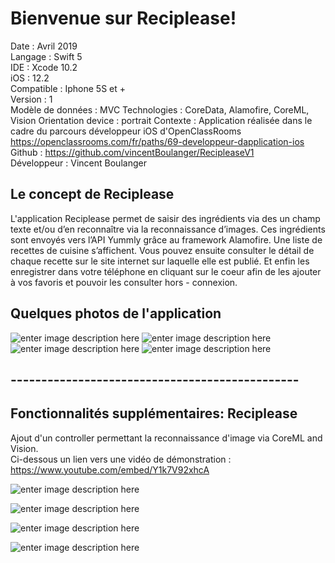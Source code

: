 # Bienvenue sur Reciplease!

Date : Avril 2019  
Langage : Swift 5  
IDE : Xcode 10.2  
iOS : 12.2  
Compatible : Iphone 5S et +  
Version : 1    
Modèle de données : MVC
Technologies : CoreData, Alamofire, CoreML, Vision
Orientation device : portrait
Contexte : Application réalisée dans le cadre du parcours développeur iOS d'OpenClassRooms  
https://openclassrooms.com/fr/paths/69-developpeur-dapplication-ios  
Github : https://github.com/vincentBoulanger/RecipleaseV1  
Développeur : Vincent Boulanger  

## Le concept de Reciplease

L'application Reciplease permet de saisir des ingrédients via des un champ texte et/ou d’en reconnaître via la reconnaissance d’images. Ces ingrédients sont envoyés vers l’API Yummly grâce au framework Alamofire. Une liste de recettes de cuisine s’affichent. Vous pouvez ensuite consulter le détail de chaque recette sur le site internet sur laquelle elle est publié. Et enfin les enregistrer dans votre téléphone en cliquant sur le coeur afin de les ajouter à vos favoris et pouvoir les consulter hors - connexion. 


## Quelques photos de l'application 

![enter image description here](https://lh3.googleusercontent.com/W3pJFQiy7P591P3rwXcKWDQ2GlD8oxDnTsvSds2e0dDTVv2b1IopsHQ_GNXOSOpL8PdItCsDn74E)
![enter image description here](https://lh3.googleusercontent.com/PwBChZSpTjCVI04BtvpUxUUt2S2Cf3MX2Po6ffOJc92qWunhI4NUlAlioS8pOm7ddoty07uDFX7K)
![enter image description here](https://lh3.googleusercontent.com/1mIIRcXkQSitqLWnmsx1GopREJibe6LTPrhbi7xM6TGGFNOVuuEDcm0vmI9I8RN_-VEmHochctJL)
![enter image description here](https://lh3.googleusercontent.com/jz7ilwU5Swyd2FioqSRskQMOKHfTYerCr9ZemyBvv6wByGQn2zc0RcirfVofU7iiuIVl1TPbkMaC)

## -----------------------------------------------


## Fonctionnalités supplémentaires: Reciplease

Ajout d'un controller permettant la reconnaissance d'image via CoreML and Vision.   
Ci-dessous un lien vers une vidéo de démonstration :  
https://www.youtube.com/embed/Y1k7V92xhcA

![enter image description here](https://picasaweb.google.com/116314767098125820688/6680120974407558113#6680120976819159186)

![enter image description here](https://picasaweb.google.com/116314767098125820688/6680121159082801425#6680121163415269266)

![enter image description here](https://picasaweb.google.com/116314767098125820688/6680121282652459169#6680121283176732850)

![enter image description here](https://picasaweb.google.com/116314767098125820688/6680121500565256945#6680121497926007954)



